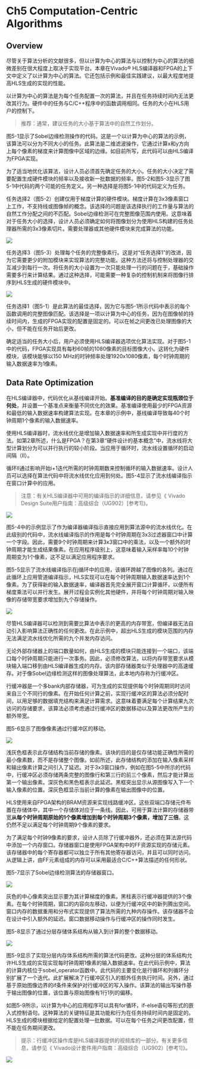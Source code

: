 # Ch5 Computation-Centric Algorithms
## Overview
尽管关于算法分析的文献很多，但以计算为中心的算法与以控制为中心的算法的细微差别在很大程度上取决于实现平台。本章在Vivado® HLS编译器和FPGA的上下文中定义了以计算为中心的算法。它还包括示例和最佳实践建议，以最大程度地提高HLS生成的实现的性能。

以计算为中心的算法是为每个任务配置一次的算法，并且在任务持续时间内无法更改其行为。硬件中的任务与C/C++程序中的函数调用相同。任务的大小在HLS用户的控制下。

> 推荐：通常，建议任务的大小基于算法中的自然工作划分。

图5-1显示了Sobel边缘检测操作的代码。这是一个以计算为中心的算法的示例，该算法可以分为不同大小的任务。此算法是二维滤波操作，它通过计算x和y方向上每个像素的梯度来计算图像中区域的边缘。如目前所写，此代码可以由HLS编译为FPGA实现。

为了适当地优化该算法，设计人员必须首先确定任务的大小。任务的大小决定了需要配置生成硬件模块的频率以及接收新一批数据的频率。图5-2和图5-3显示了图5-1中代码的两个可能的任务定义。另一种选择是将图5-1中的代码定义为任务。

任务选择2（图5-2）创建仅用于梯度计算的硬件模块。梯度计算在3x3像素窗口上工作，不支持线或图像帧的概念。该选择的问题是该选择执行的工作量与算法的自然工作分配之间的不匹配。Sobel边缘检测可在完整图像范围内使用。这意味着对于任务大小的选择，设计人员必须确定如何将图像划分为使用HLS构建的任务处理器所需的3x3像素切片。需要处理器或其他硬件模块来完成算法的功能。

![](./images/5-2.png)

任务选择3（图5-3）处理每个任务的完整像素行。这是对“任务选择1”的改进，因为它需要更少的附加模块来实现算法的完整功能。这种方法还将与控制处理器的交互减少到每行一次。将任务的大小设置为一次只能处理一行的问题在于，基础操作需要多行来计算结果。通过这种选择，可能需要一种复杂的控制机制来将图像行排序到HLS生成的硬件模块中。

![](./images/5-3.png)

任务选择1（图5-1）是此算法的最佳选择，因为它与图5-1所示代码中表示的每个函数调用的完整图像匹配。该选择是一项以计算为中心的任务，因为在图像帧的持续时间内，生成的FPGA实现的配置是固定的。可以在帧之间更改已处理图像的大小，但不能在任务开始后更改。

确定适当的任务大小后，用户必须使用HLS编译器选项优化算法实现。对于图5-1中的代码，FPGA实现具有每秒60帧的1080像素的目标图像大小。这转化为硬件模块，该模块能够以150 MHz的时钟频率处理1920x1080像素，每个时钟周期的输入数据速率为1像素。

## Data Rate Optimization

在HLS编译器中，代码优化从基线编译开始。**基准编译的目的是确定实现瓶颈位于何处**，并设置一个基准点来衡量不同优化的效果。基准编译使用最少的FPGA资源和最低的输入数据速率构建算法实现。在本章的示例中，基线编译导致每40个时钟周期1个像素的输入数据速率。

使用HLS编译器时，流水线优化是增加输入数据速率和所生成实现中并行度的方法。如第2章所述，什么是FPGA？在第3章“硬件设计的基本概念”中，流水线将大型计算划分为可以并行执行的较小阶段。当应用于循环时，流水线设置循环的启动间隔（II）。

循环II通过影响开始i+1迭代所需的时钟周期数来控制循环的输入数据速率。设计人员可以选择在算法代码中将流水线优化应用到何处。图5-4显示了流水线编译指示在窗口计算中的应用。

> 注意：有关HLS编译器中可用的编译指示的详细信息，请参见《 Vivado Design Suite用户指南：高级综合（UG902）[参考1]》。

![](./images/5-4.png)

图5-4中的示例显示了作为编译器编译指示直接应用到算法源中的流水线优化。在此级别的代码中，流水线编译指示的作用是每个时钟周期在3x3过滤器窗口中计算一个字段。因此，需要9个时钟周期来计算3x3窗口中的乘法，以及一个额外的时钟周期才能生成结果像素。在应用程序级别上，这意味着输入采样率每10个时钟周期变为1个像素，这不足以满足应用程序要求。

图5-5显示了流水线​​编译指示在j循环中的应用，该循环跨越了图像的各列。通过在此循环上应用管道编译指示，HLS实现可以在每个时钟周期输入数据速率达到1个像素。为了获得新的输入数据速率，编译器首先完全展开窗口计算循环，以便所有梯度乘法可以并行发生。展开过程会实例化其他硬件，并将每个时钟周期对输入映像的存储带宽要求增加到九个存储操作。

![](./images/5-5.png)

尽管HLS编译器可以检测到需要比算法中表示的更高的内存带宽，但编译器无法自动引入影响算法正确性的任何更改。在此示例中，超出HLS生成的模块范围的内存无法满足流水线优化所需的九个并发内存访问。

无论外部存储器上的端口数量如何，由HLS生成的模块只能连接到一个端口，该端口每个时钟周期只能进行一次事务。因此，必须修改算法，以将内存带宽要求从模块输入端口移到由HLS编译器生成的内存。该内部存储器类似于处理器中的高速缓存。对于像Sobel边缘检测这样的图像处理算法，此本地内存称为行缓冲区。

行缓冲器是一个多bank内部存储器，可为生成的实现提供每个时钟周期同时访问来自三个不同行的像素。在开始任何计算之前，实现行缓冲区的算法必须分配时间，以用足够的数据填充结构来满足计算需求。这意味着要满足每个计算结果九次访问的存储要求，该算法必须考虑通过行缓冲区的数据移动以及算法更改所产生的额外带宽。

图5-6显示了图像像素通过行缓冲区的移动。

![](./images/5-6.png)

浅灰色框表示此存储结构当前存储的像素。该块的目的是仅存储功能正确性所需的最小像素数，而不是存储整个图像。如前所述，此存储结构的添加在输入像素采样和输出像素计算之间引入了延迟。对于3x3窗口操作，例如在图5-5中所示的代码中，行缓冲区必须存储两条完整的图像行和第三行的前三个像素，然后才能计算出第一个输出像素。深灰色和黑色框表示此延迟。黑框突出显示从源图像写入下一个输入像素的位置。深灰色框显示当前计算的像素在输出图像中的位置。

HLS使用来自FPGA架构的BRAM资源来实现线路缓冲区。这些双端口存储元件布置在存储体中，其中一个存储体对应于一条线。因此，可用于算法计算的存储器带宽**从每个时钟周期原始的1个像素增加到每个时钟周期3个像素，增加了三倍**。这仍然不足以满足每个时钟周期9个像素的要求。

为了满足每个时钟9像素的要求，设计人员除了行缓冲器外，还必须在算法源代码中添加一个内存窗口。存储器窗口是使用FPGA架构中的FF资源实现的存储元素。该存储器中的每个寄存器都可以独立于所有其他寄存器访问，并且可以同时访问。从逻辑上讲，由FF元素组成的内存可以采用最适合C/C++算法描述的任何形状。

图5-7显示了Sobel边缘检测算法的存储器窗口。

![](./images/5-7.png)

灰色的中心像素突出显示要为其计算梯度的像素。黑柱表示行缓冲器提供的3个像素。在每个时钟周期，窗口的内容向左移动，以便为行缓冲区中的新列腾出空间。窗口内存的数据重用和分布式实现提供了算法所需的九种内存操作。该存储器不会在设计中引入额外的延迟。窗口数据移动操作与行缓冲区的操作同时发生。

图5-8显示了通过分层存储体系结构从输入到计算的整个数据移动。

![](./images/5-8.png)

图5-9显示了实现分层内存体系结构所需的算法代码更改。这种分层的体系结构允许HLS生成的实现实现每时钟周期1像素的输入数据速率。在此代码示例中，算法的计算内核位于sobel_operator函数中。此代码的主要变化是行循环和列循环分别扩展了一个迭代。此扩展解决了行缓冲区引入的额外任务执行时间。另外，通过基于原始图像边界的if条件来保护对行缓冲区的写入操作。该算法的输出写操作基于输出图像的位置，该位置与原始图像有1行1列的偏移。

如图5-9所示，以计算为中心的应用程序可以具有for循环，if-else语句等形式的嵌入式控制语句。这种算法的关键特征是其功能和行为在任务持续时间内是固定的。HLS生成的模块根据给定的配置处理一批数据。可以在每个任务之间更改配置，但不能在任务期间更改。

> 提示：行缓冲区操作库是HLS编译器提供的视频库的一部分。有关更多信息，请参见《 Vivado设计套件用户指南：高级综合（UG902）[参考1]》。

![](./images/5-9.png)


